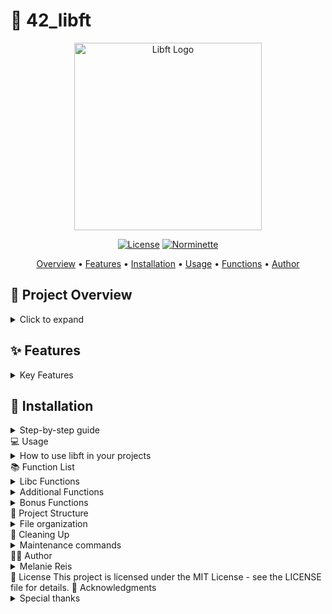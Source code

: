 # 🌟 42_libft

<div align="center">

<img src="https://media.giphy.com/media/3o6Zt4j96fDG4XzO0w/giphy.gif" width="300" alt="Libft Logo">

[![License](https://img.shields.io/badge/license-MIT-blue.svg)](LICENSE)
[![Norminette](https://img.shields.io/badge/norminette-passing-brightgreen.svg)](https://github.com/42School/norminette)

[Overview](#-project-overview) •
[Features](#-features) •
[Installation](#-installation) •
[Usage](#-usage) •
[Functions](#-function-list) •
[Author](#-author)

</div>

## 📖 Project Overview

<details>
<summary>Click to expand</summary>

libft is a custom C library project, part of the 42 School curriculum. This project aims to:

- Recreate various standard C library functions
- Develop additional utility functions
- Enhance understanding of basic algorithms and data structures
- Improve C programming skills

The library serves as a foundation for future projects in the 42 curriculum.

</details>

## ✨ Features

<details>
<summary>Key Features</summary>

- 🔄 Reimplementation of standard C library functions
- 🧰 Additional utility functions for string and memory operations
- 🔗 Bonus functions for linked list manipulations
- 🧪 Thoroughly tested for reliability
- 📚 Comprehensive documentation

</details>

## 🚀 Installation

<details>
<summary>Step-by-step guide</summary>

1. Clone the repository:
   ```bash
   git clone git@github.com:melaniereis/42_libft.git
   cd 42_libft
2. Compile the library:

bash
make

3. To include bonus functions:

bash
make bonus

</details>
💻 Usage
<details> <summary>How to use libft in your projects</summary>

1. Include the header in your C file:

    #include "libft.h"

2. Compile your program with the library:

bash
cc your_program.c -L. -lft -o your_program

3. Example usage:

#include "libft.h"
#include <stdio.h>

int main() {
    char *str = ft_strdup("Hello, libft!");
    printf("%s\n", str);
    free(str);
    return 0;
}

</details>
📚 Function List
<details> <summary>Libc Functions</summary>

    Character checks: ft_isalpha, ft_isdigit, ft_isalnum, ft_isascii, ft_isprint
    String operations: ft_strlen, ft_strlcpy, ft_strlcat, ft_strchr, ft_strrchr, ft_strncmp, ft_strnstr
    Memory operations: ft_memset, ft_bzero, ft_memcpy, ft_memmove, ft_memchr, ft_memcmp
    Character conversions: ft_toupper, ft_tolower
    String to integer: ft_atoi
    Memory allocation: ft_calloc, ft_strdup

</details> <details> <summary>Additional Functions</summary>

    String manipulations: ft_substr, ft_strjoin, ft_strtrim, ft_split, ft_itoa, ft_strmapi, ft_striteri
    File descriptor operations: ft_putchar_fd, ft_putstr_fd, ft_putendl_fd, ft_putnbr_fd

</details> <details> <summary>Bonus Functions</summary>

    Linked list operations: ft_lstnew, ft_lstadd_front, ft_lstsize, ft_lstlast, ft_lstadd_back, ft_lstdelone, ft_lstclear, ft_lstiter, ft_lstmap

</details>
📁 Project Structure
<details> <summary>File organization</summary>

text
.
├── libft.h     # Header file
├── ft_*.c      # Source files for each function
├── Makefile    # Compilation rules
└── README.md   # Project documentation

</details>
🧹 Cleaning Up
<details> <summary>Maintenance commands</summary>

1. Remove object files:

    bash
    make clean

2. Remove object files and the library:

bash
make fclean

3. Recompile everything:

bash
make re

</details>
👩‍💻 Author
<details> <summary>Melanie Reis</summary>

    🏫 42 School Student
    💼 LinkedIn
    🐙 GitHub

</details>
📄 License
This project is licensed under the MIT License - see the LICENSE file for details.
🙏 Acknowledgments
<details> <summary>Special thanks</summary>

    42 School for the comprehensive curriculum
    The C Programming Language by Brian Kernighan and Dennis Ritchie
    Fellow 42 students for their support and collaboration

</details>
